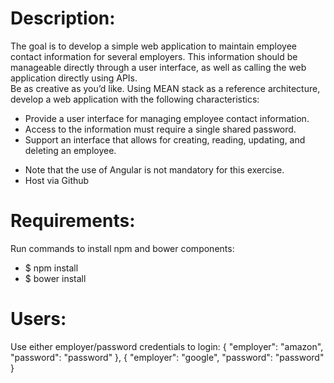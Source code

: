 # Description:
The goal is to develop a simple web application to maintain employee contact information for several employers.
This information should be manageable directly through a user interface, as well as calling the web application directly using APIs.  
Be as creative as you’d like. Using MEAN stack as a reference architecture, develop a web application with the following characteristics:
- Provide a user interface for managing employee contact information.
- Access to the information must require a single shared password.
- Support an interface that allows for creating, reading, updating, and deleting an employee.
* Note that the use of Angular is not mandatory for this exercise.
* Host via Github

# Requirements:
Run commands to install npm and bower components:
- $ npm install
- $ bower install

# Users:
Use either employer/password credentials to login: 
{
    "employer": "amazon",
    "password": "password"
},
{
    "employer": "google",
    "password": "password"
}